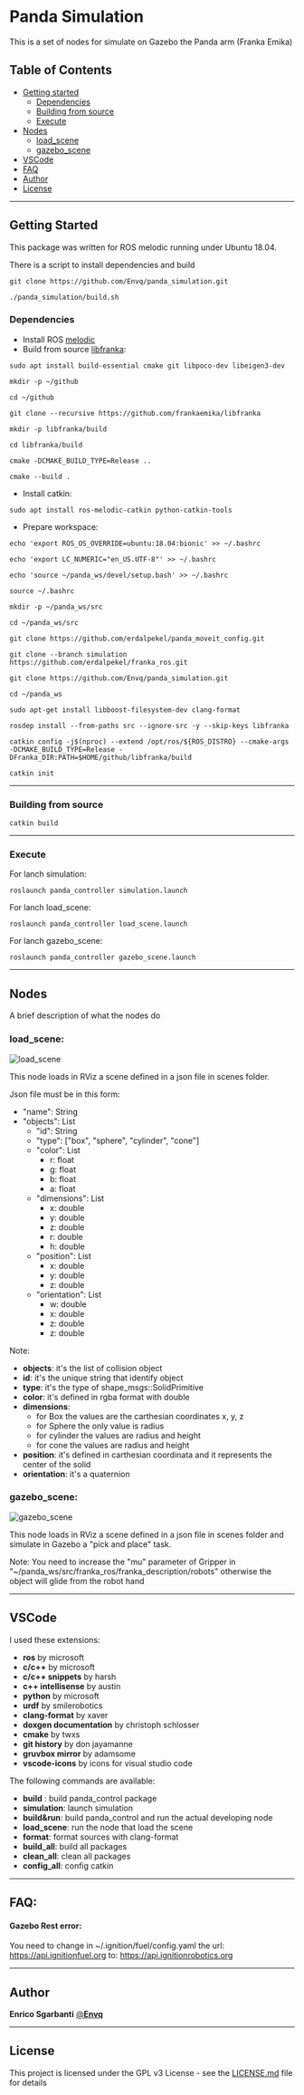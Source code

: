 # Panda Simulation

This is a set of nodes for simulate on Gazebo the Panda arm (Franka Emika)


## Table of Contents

* [Getting started](#getting-started)
  * [Dependencies](#dependencies)
  * [Building from source](#building-from-source)
  * [Execute](#execute)
* [Nodes](#nodes)
  * [load_scene](#load_scene)
  * [gazebo_scene](#gazebo_scene)
* [VSCode](#vscode)
* [FAQ](#FAQ)
* [Author](#author)
* [License](#license)

---
## Getting Started

This package was written for ROS melodic running under Ubuntu 18.04.

There is a script to install dependencies and build
~~~
git clone https://github.com/Envq/panda_simulation.git

./panda_simulation/build.sh
~~~


### Dependencies
- Install ROS [melodic](http://wiki.ros.org/melodic/Installation/Ubuntu)
- Build from source [libfranka](https://frankaemika.github.io/docs/installation_linux.html):
~~~
sudo apt install build-essential cmake git libpoco-dev libeigen3-dev

mkdir -p ~/github

cd ~/github

git clone --recursive https://github.com/frankaemika/libfranka

mkdir -p libfranka/build

cd libfranka/build

cmake -DCMAKE_BUILD_TYPE=Release ..

cmake --build .
~~~

- Install catkin:
~~~
sudo apt install ros-melodic-catkin python-catkin-tools
~~~

- Prepare workspace:
~~~
echo 'export ROS_OS_OVERRIDE=ubuntu:18.04:bionic' >> ~/.bashrc

echo 'export LC_NUMERIC="en_US.UTF-8"' >> ~/.bashrc

echo 'source ~/panda_ws/devel/setup.bash' >> ~/.bashrc

source ~/.bashrc

mkdir -p ~/panda_ws/src

cd ~/panda_ws/src

git clone https://github.com/erdalpekel/panda_moveit_config.git

git clone --branch simulation https://github.com/erdalpekel/franka_ros.git

git clone https://github.com/Envq/panda_simulation.git

cd ~/panda_ws

sudo apt-get install libboost-filesystem-dev clang-format

rosdep install --from-paths src --ignore-src -y --skip-keys libfranka

catkin config -j$(nproc) --extend /opt/ros/${ROS_DISTRO} --cmake-args -DCMAKE_BUILD_TYPE=Release -DFranka_DIR:PATH=$HOME/github/libfranka/build

catkin init
~~~ 

---
### Building from source
~~~
catkin build
~~~



---
### Execute
For lanch simulation:
~~~
roslaunch panda_controller simulation.launch
~~~

For lanch load_scene:
~~~
roslaunch panda_controller load_scene.launch
~~~

For lanch gazebo_scene:
~~~
roslaunch panda_controller gazebo_scene.launch
~~~

---
## Nodes
A brief description of what the nodes do

### **load_scene:**
![load_scene](screenshot/load_scene.png?raw=true "load_scene")

This node loads in RViz a scene defined in a json file in scenes folder.

Json file must be in this form:
- "name": String
- "objects": List
    - "id": String
    - "type": ["box", "sphere", "cylinder", "cone"]
    - "color": List
        - r: float
        - g: float
        - b: float
        - a: float
    - "dimensions": List
        - x: double
        - y: double
        - z: double
        - r: double
        - h: double
    - "position": List
        - x: double
        - y: double
        - z: double
    - "orientation": List
        - w: double
        - x: double
        - z: double
        - z: double

Note:
- **objects**: it's the list of collision object
- **id**: it's the unique string that identify object
- **type**: it's the type of shape_msgs::SolidPrimitive
- **color**: it's defined in rgba format with double
- **dimensions**: 
    - for Box the values are the carthesian coordinates x, y, z
    - for Sphere the only value is radius
    - for cylinder the  values are radius and height
    - for cone the values are radius and height
- **position**: it's defined in carthesian coordinata and it represents the center of the solid
- **orientation**: it's a quaternion


### **gazebo_scene:**
![gazebo_scene](screenshot/gazebo_scene.png?raw=true "gazebo_scene")

This node loads in RViz a scene defined in a json file in scenes folder and simulate in Gazebo a "pick and place" task.

Note: You need to increase the "mu" parameter of Gripper in "~/panda_ws/src/franka_ros/franka_description/robots" otherwise the object will glide from the robot hand

---
## VSCode
I used these extensions:
- **ros** by microsoft
- **c/c++** by microsoft
- **c/c++ snippets** by harsh
- **c++ intellisense** by austin
- **python** by microsoft
- **urdf** by smilerobotics
- **clang-format** by xaver
- **doxgen documentation** by christoph schlosser
- **cmake** by twxs
- **git history** by don jayamanne
- **gruvbox mirror** by adamsome
- **vscode-icons** by icons for visual studio code


The following commands are available:
- **build** : build panda_control package
- **simulation**: launch simulation
- **build&run**: build panda_control and run the actual developing node
- **load_scene**: run the node that load the scene
- **format**: format sources with clang-format
- **build_all**: build all packages
- **clean_all**: clean all packages
- **config_all**: config catkin

---
## FAQ:
#### Gazebo Rest error: 
You need to change in ~/.ignition/fuel/config.yaml the url: https://api.ignitionfuel.org to: https://api.ignitionrobotics.org

---
## Author

**Enrico Sgarbanti** [@**Envq**](https://github.com/Envq)

---
## License

This project is licensed under the GPL v3 License - see the [LICENSE.md](LICENSE.md) file for details

